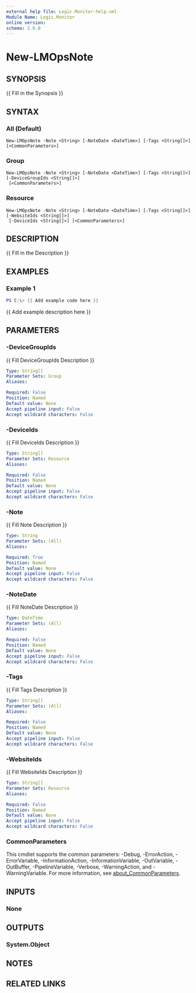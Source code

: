 ```yaml
---
external help file: Logic.Monitor-help.xml
Module Name: Logic.Monitor
online version:
schema: 2.0.0
---
```


# New-LMOpsNote

## SYNOPSIS
{{ Fill in the Synopsis }}

## SYNTAX

### All (Default)
```
New-LMOpsNote -Note <String> [-NoteDate <DateTime>] [-Tags <String[]>] [<CommonParameters>]
```

### Group
```
New-LMOpsNote -Note <String> [-NoteDate <DateTime>] [-Tags <String[]>] [-DeviceGroupIds <String[]>]
 [<CommonParameters>]
```

### Resource
```
New-LMOpsNote -Note <String> [-NoteDate <DateTime>] [-Tags <String[]>] [-WebsiteIds <String[]>]
 [-DeviceIds <String[]>] [<CommonParameters>]
```

## DESCRIPTION
{{ Fill in the Description }}

## EXAMPLES

### Example 1
```powershell
PS C:\> {{ Add example code here }}
```

{{ Add example description here }}

## PARAMETERS

### -DeviceGroupIds
{{ Fill DeviceGroupIds Description }}

```yaml
Type: String[]
Parameter Sets: Group
Aliases:

Required: False
Position: Named
Default value: None
Accept pipeline input: False
Accept wildcard characters: False
```

### -DeviceIds
{{ Fill DeviceIds Description }}

```yaml
Type: String[]
Parameter Sets: Resource
Aliases:

Required: False
Position: Named
Default value: None
Accept pipeline input: False
Accept wildcard characters: False
```

### -Note
{{ Fill Note Description }}

```yaml
Type: String
Parameter Sets: (All)
Aliases:

Required: True
Position: Named
Default value: None
Accept pipeline input: False
Accept wildcard characters: False
```

### -NoteDate
{{ Fill NoteDate Description }}

```yaml
Type: DateTime
Parameter Sets: (All)
Aliases:

Required: False
Position: Named
Default value: None
Accept pipeline input: False
Accept wildcard characters: False
```

### -Tags
{{ Fill Tags Description }}

```yaml
Type: String[]
Parameter Sets: (All)
Aliases:

Required: False
Position: Named
Default value: None
Accept pipeline input: False
Accept wildcard characters: False
```

### -WebsiteIds
{{ Fill WebsiteIds Description }}

```yaml
Type: String[]
Parameter Sets: Resource
Aliases:

Required: False
Position: Named
Default value: None
Accept pipeline input: False
Accept wildcard characters: False
```

### CommonParameters
This cmdlet supports the common parameters: -Debug, -ErrorAction, -ErrorVariable, -InformationAction, -InformationVariable, -OutVariable, -OutBuffer, -PipelineVariable, -Verbose, -WarningAction, and -WarningVariable. For more information, see [about_CommonParameters](http://go.microsoft.com/fwlink/?LinkID=113216).

## INPUTS

### None
## OUTPUTS

### System.Object
## NOTES

## RELATED LINKS
